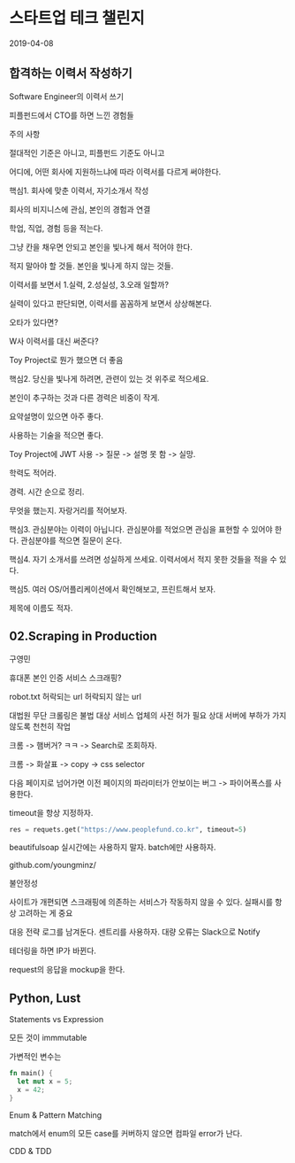 # 스타트업 테크 챌린지

2019-04-08

## 합격하는 이력서 작성하기

Software Engineer의 이력서 쓰기

피플펀드에서 CTO를 하면 느낀 경험들

주의 사항

절대적인 기준은 아니고, 피플펀드 기준도 아니고

어디에, 어떤 회사에 지원하느냐에 따라 이력서를 다르게 써야한다.

핵심1. 회사에 맞춘 이력서, 자기소개서 작성

회사의 비지니스에 관심, 본인의 경험과 연결

학업, 직업, 경험 등을 적는다.

그냥 칸을 채우면 안되고 본인을 빛나게 해서 적어야 한다.

적지 말아야 할 것들. 본인을 빛나게 하지 않는 것들.

이력서를 보면서 1.실력, 2.성실성, 3.오래 일할까?

실력이 있다고 판단되면, 이력서를 꼼꼼하게 보면서 상상해본다.

오타가 있다면?

W사 이력서를 대신 써준다?

Toy Project로 뭔가 했으면 더 좋음

핵심2. 당신을 빛나게 하려면, 관련이 있는 것 위주로 적으세요.

본인이 추구하는 것과 다른 경력은 비중이 작게.

요약설명이 있으면 아주 좋다.

사용하는 기술을 적으면 좋다.

Toy Project에 JWT 사용 -> 질문 -> 설명 못 함 -> 실망.

학력도 적어라.

경력. 시간 순으로 정리.

무엇을 했는지. 자랑거리를 적어보자.

핵심3. 관심분야는 이력이 아닙니다.
관심분야를 적었으면 관심을 표현할 수 있어야 한다.
관심분야를 적으면 질문이 온다.

핵심4. 자기 소개서를 쓰려면 성실하게 쓰세요.
이력서에서 적지 못한 것들을 적을 수 있다.

핵심5. 여러 OS/어플리케이션에서 확인해보고, 프린트해서 보자.

제목에 이름도 적자.

## 02.Scraping in Production

구영민

휴대폰 본인 인증 서비스 스크래핑?

robot.txt
허락되는 url
허락되지 않는 url

대법원 무단 크롤링은 불법
대상 서비스 업체의 사전 허가 필요
상대 서버에 부하가 가지 않도록 천천히 작업

크롬 -> 햄버거? ㅋㅋ -> Search로 조회하자.

크롬 -> 화살표 -> copy -> css selector

다음 페이지로 넘어가면 이전 페이지의 파라미터가 안보이는 버그 -> 파이어폭스를 사용한다.

timeout을 항상 지정하자.

```py
res = requets.get("https://www.peoplefund.co.kr", timeout=5)
```

beautifulsoap
실시간에는 사용하지 말자.
batch에만 사용하자.

github.com/youngminz/

불안정성

사이트가 개편되면 스크래핑에 의존하는 서비스가 작동하지 않을 수 있다.
실패시를 항상 고려하는 게 중요

대응 전략
로그를 남겨둔다. 센트리를 사용하자.
대량 오류는 Slack으로 Notify

테더링을 하면 IP가 바뀐다.

request의 응답을 mockup을 한다.

## Python, Lust

Statements vs Expression

모든 것이 immmutable

가변적인 변수는

```rust
fn main() {
  let mut x = 5;
  x = 42;
}
```

Enum & Pattern Matching

match에서 enum의 모든 case를 커버하지 않으면 컴파일 error가 난다.

CDD & TDD
